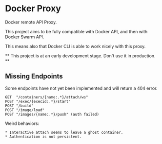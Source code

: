 # Docker Proxy

Docker remote API Proxy.

This project aims to be fully compatible with Docker API,
and then with Docker Swarm API.

This means also that Docker CLI is able to work nicely with this
proxy.

** This project is at an early development stage. Don't use it in
production. **

## Missing Endpoints

Some endpoints have not yet been implemented and will return a 404 error.

```
GET  "/containers/{name:.*}/attach/ws"
POST "/exec/{execid:.*}/start"
POST "/build"
POST "/image/load"
POST "/images/{name:.*}/push" (auth failed)
```

Weird behaviors:
```
* Interactive attach seems to leave a ghost container.
* Authentication is not persistent.
```
